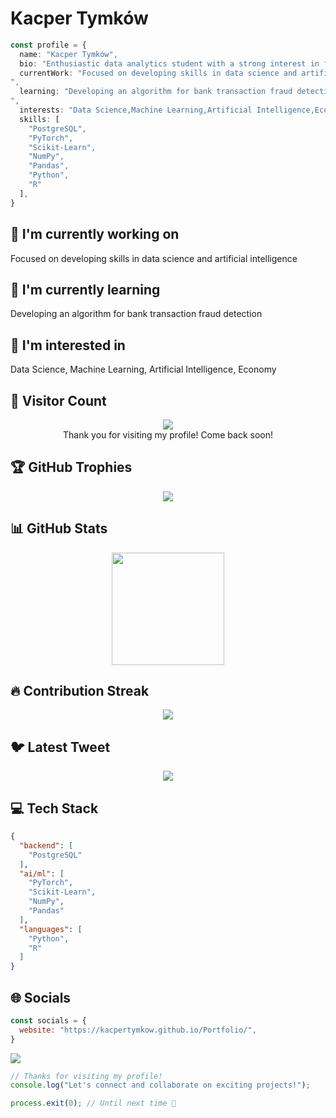# Kacper Tymków

```typescript
const profile = {
  name: "Kacper Tymków",
  bio: "Enthusiastic data analytics student with a strong interest in finance and economics. Fast learner with hands-on skills in Python, SQL, and data visualization. Passionate about making sense of messy data",
  currentWork: "Focused on developing skills in data science and artificial intelligence
",
  learning: "Developing an algorithm for bank transaction fraud detection
",
  interests: "Data Science,Machine Learning,Artificial Intelligence,Economy",
  skills: [
    "PostgreSQL",
    "PyTorch",
    "Scikit-Learn",
    "NumPy",
    "Pandas",
    "Python",
    "R"
  ],
}
```

## 🔭 I'm currently working on

Focused on developing skills in data science and artificial intelligence


## 🌱 I'm currently learning

Developing an algorithm for bank transaction fraud detection


## 👀 I'm interested in

Data Science, Machine Learning, Artificial Intelligence, Economy

## 👀 Visitor Count

<!-- ⚠️ Important: Replace 'YOUR-USERNAME' with your actual GitHub username in the URL below -->
<p align="center">
  <img src="https://profile-counter.glitch.me/YOUR-USERNAME/count.svg" />
  <br>Thank you for visiting my profile! Come back soon!
</p>

## 🏆 GitHub Trophies

<!-- ⚠️ Important: Replace 'YOUR-USERNAME' with your actual GitHub username in the URL below -->
<p align="center">
  <img src="https://github-profile-trophy.vercel.app/?username=YOUR-USERNAME&theme=onedark&column=7&margin-w=15&margin-h=15" />
</p>

## 📊 GitHub Stats

<!-- ⚠️ Important: Replace 'YOUR-USERNAME' with your actual GitHub username in the URL below -->
<div align="center">
  <img height="180em" src="https://github-readme-stats.vercel.app/api?username=YOUR-USERNAME&show_icons=true&theme=dark&include_all_commits=true&count_private=true"/>
</div>

## 🔥 Contribution Streak

<!-- ⚠️ Important: Replace 'YOUR-USERNAME' with your actual GitHub username in the URL below -->
<div align="center">
  <img src="https://github-readme-streak-stats.herokuapp.com/?user=YOUR-USERNAME&theme=dark&hide_border=false" />
</div>

## 🐦 Latest Tweet

<!-- ⚠️ Important: Replace 'YOUR_TWITTER_USERNAME' with your actual Twitter username in the URL below -->
<div align="center">
  <a href="https://github.com/VishwaGauravIn/github-twitter-card-embed"><img src="https://gtce.itsvg.in/api?username=YOUR_TWITTER_USERNAME" /></a>
</div>

## 💻 Tech Stack

```json
{
  "backend": [
    "PostgreSQL"
  ],
  "ai/ml": [
    "PyTorch",
    "Scikit-Learn",
    "NumPy",
    "Pandas"
  ],
  "languages": [
    "Python",
    "R"
  ]
}
```

## 🌐 Socials

```javascript
const socials = {
  website: "https://kacpertymkow.github.io/Portfolio/",
}
```

<div>
<a href="https://kacpertymkow.github.io/Portfolio/"><img src="https://img.shields.io/badge/website-%23000000.svg?style=for-the-badge&logo=website&logoColor=white" /></a> 
</div>

```typescript
// Thanks for visiting my profile!
console.log("Let's connect and collaborate on exciting projects!");

process.exit(0); // Until next time 👋
```
